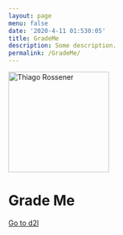 ```yaml
---
layout: page
menu: false
date: '2020-4-11 01:530:05'
title: GradeMe
description: Some description.
permalink: /GradeMe/
---
```


<img class="img-rounded" src="/assets/img/uploads/profile.png" alt="Thiago Rossener" width="200">

# Grade Me

[Go to d2l](https://d2l.ucalgary.ca/d2l/home)
